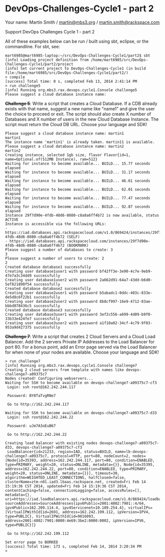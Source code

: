 DevOps-Challenges-Cycle1 - part 2
=================================

Your name: Martin Smith / martin@mbs3.org / martin.smith@rackspace.com

Support DevOps Challenges Cycle 1 - part 2

All of these examples below can be run / built using sbt, eclipse, or the commandline. For sbt, see:
```
mart6985@mart6985-laptop:~/src/DevOps-Challenges-Cycle1/part2$ sbt
[info] Loading project definition from /home/mart6985/src/DevOps-Challenges-Cycle1/part2/project
[info] Set current project to DevOps-Challenges-Cycle1 (in build file:/home/mart6985/src/DevOps-Challenges-Cycle1/part2/)
> compile
[success] Total time: 0 s, completed Feb 13, 2014 2:41:14 PM
> run challenge5
[info] Running org.mbs3.rax.devops.cycle1.Console challenge5
Please suggest a cloud database instance name:
```

~~__Challenge 5__~~: Write a script that creates a Cloud Database. If a CDB already exists with that name, suggest a new name like "name1" and give the user the choice to proceed or exit. The script should also create X number of Databases and X number of users in the new Cloud Database Instance. The script must return the Cloud DB URL. Choose your language and SDK!

```
Please suggest a cloud database instance name: martin1
martin1
The instance name 'martin1' is already taken. martin11 is available.
Please suggest a cloud database instance name: martin2
martin2
Creating instance, selected 1gb size, flavor Flavor{id=1, name=Optional.of(512MB Instance), ram=512}
Waiting for instance to become available... BUILD... 15.77 seconds elapsed
Waiting for instance to become available... BUILD... 31.17 seconds elapsed
Waiting for instance to become available... BUILD... 46.61 seconds elapsed
Waiting for instance to become available... BUILD... 62.01 seconds elapsed
Waiting for instance to become available... BUILD... 77.47 seconds elapsed
Waiting for instance to become available... BUILD... 92.87 seconds elapsed
Instance 29f7d90e-4fdb-48d6-8080-c8a8a6ff4b72 is now available, status ACTIVE
Instance is accessible via the following URLs:
- https://iad.databases.api.rackspacecloud.com/v1.0/869424/instances/29f7d90e-4fdb-48d6-8080-c8a8a6ff4b72 (SELF)
- https://iad.databases.api.rackspacecloud.com/instances/29f7d90e-4fdb-48d6-8080-c8a8a6ff4b72 (BOOKMARK)
Please suggest a number of databases to create: 3
3
Please suggest a number of users to create: 2
2
Created database database1 successfully
Creating user database1user1 with password bf42ff3e-3e90-4c7e-9eb9-47e7a3c34dd9 successfully
Creating user database1user2 with password 2a662d91-64a7-43dd-b6d0-5ef821890f54 successfully
Created database database2 successfully
Creating user database2user1 with password b5abadc1-0ddc-403c-833e-de5d8c6f22b1 successfully
Creating user database2user2 with password 8b8cf997-16e9-4712-83ae-bbbd078436c5 successfully
Created database database3 successfully
Creating user database3user1 with password 3ef2c556-a699-4d09-b9f0-33b33e424fe7 successfully
Creating user database3user2 with password a1f10a02-34cf-4c79-9f03-953a9d427375 successfully
```

~~__Challenge 7__~~: Write a script that creates 2 Cloud Servers and a Cloud Load Balancer. Add the 2 servers Private IP Addresses to the Load Balancer for port 80. For a bonus point, add an Error page served via the Load Balancer for when none of your nodes are available. Choose your language and SDK!

```
> run challenge7
[info] Running org.mbs3.rax.devops.cycle1.Console challenge7
Creating 2 cloud servers from template with names like devops-challenge7-a09375c7
Nodes created! Configuring webservers...
Waiting for SSH to become available on devops-challenge7-a09375c7-cf3
 Login: ssh root@162.242.244.117

 Password: BY8TaTvgRNe7

 Go to http://162.242.244.117

Waiting for SSH to become available on devops-challenge7-a09375c7-d33
 Login: ssh root@162.242.244.22

 Password: uJm7A3oEuB67

 Go to http://162.242.244.22

Creating load balancer with existing nodes devops-challenge7-a09375c7-d33, devops-challenge7-a09375c7-cf3
 LoadBalancer{id=21233, region=IAD, status=BUILD, name=lb-devops-challenge7-a09375c7, protocol=HTTP, port=80, nodeCount=2, nodes=[Node{id=35393, address=162.242.244.117, port=80, condition=ENABLED, type=PRIMARY, weight=20, status=ONLINE, metadata={}}, Node{id=35395, address=162.242.244.22, port=80, condition=ENABLED, type=PRIMARY, weight=20, status=ONLINE, metadata={}}], timeout=30, algorithm=WEIGHTED_LEAST_CONNECTIONS, halfClosed=false, clusterName=ztm-n01.iad3.lbaas.rackspace.net, created=Fri Feb 14 15:19:36 CST 2014, updated=Fri Feb 14 15:19:36 CST 2014, contentCaching=false, connectionLogging=false, accessRules=[], metadata={}, uri=https://iad.loadbalancers.api.rackspacecloud.com/v1.0/869424/loadbalancers/21233, sourceAddresses=SourceAddresses{ipv6Public=2001:4802:7901::4/64, ipv4Public=162.209.114.4, ipv4Servicenet=10.189.254.4}, virtualIPs=[VirtualIPWithId{id=2691, address=162.242.199.112, ipVersion=IPV4, type=PUBLIC}, VirtualIPWithId{id=9016093, address=2001:4802:7901:0000:4e69:3be2:0000:0002, ipVersion=IPV6, type=PUBLIC}]}

 Go to http://162.242.199.112

Set error page to BORKED
[success] Total time: 173 s, completed Feb 14, 2014 3:20:34 PM
> 
```

